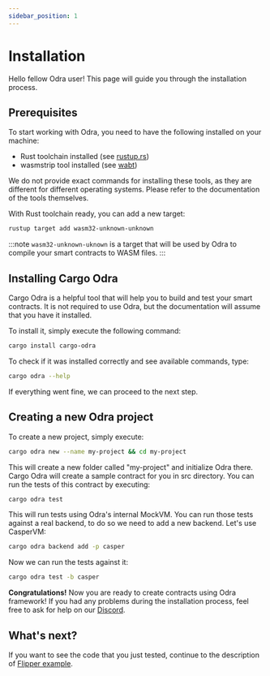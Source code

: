 ```yaml
---
sidebar_position: 1
---
```


# Installation

Hello fellow Odra user! This page will guide you through the installation process.

## Prerequisites
To start working with Odra, you need to have the following installed on your machine:

- Rust toolchain installed (see [rustup.rs](https://rustup.rs/))
- wasmstrip tool installed (see [wabt](https://github.com/WebAssembly/wabt))

We do not provide exact commands for installing these tools, as they are different for different operating systems.
Please refer to the documentation of the tools themselves.

With Rust toolchain ready, you can add a new target:

```bash
rustup target add wasm32-unknown-unknown
```

:::note
`wasm32-unknown-uknown` is a target that will be used by Odra to compile your smart contracts to WASM files.
:::

## Installing Cargo Odra

Cargo Odra is a helpful tool that will help you to build and test your smart contracts.
It is not required to use Odra, but the documentation will assume that you have it installed.

To install it, simply execute the following command:

```bash
cargo install cargo-odra
```

To check if it was installed correctly and see available commands, type:

```bash
cargo odra --help
```

If everything went fine, we can proceed to the next step.

## Creating a new Odra project

To create a new project, simply execute:

```bash
cargo odra new --name my-project && cd my-project
```

This will create a new folder called "my-project" and initialize Odra there. Cargo Odra
will create a sample contract for you in src directory. You can run the tests of this contract
by executing:

```bash
cargo odra test
```

This will run tests using Odra's internal MockVM. You can run those tests against a real backend, to do so
we need to add a new backend. Let's use CasperVM:

```bash
cargo odra backend add -p casper
```

Now we can run the tests against it:

```bash
cargo odra test -b casper
```

**Congratulations!** Now you are ready to create contracts using Odra framework! If you had any problems during 
the installation process, feel free to ask for help on our [Discord](https://discord.com/invite/Mm5ABc9P8k).

## What's next?
If you want to see the code that you just tested, continue to the description of [Flipper example](flipper).
